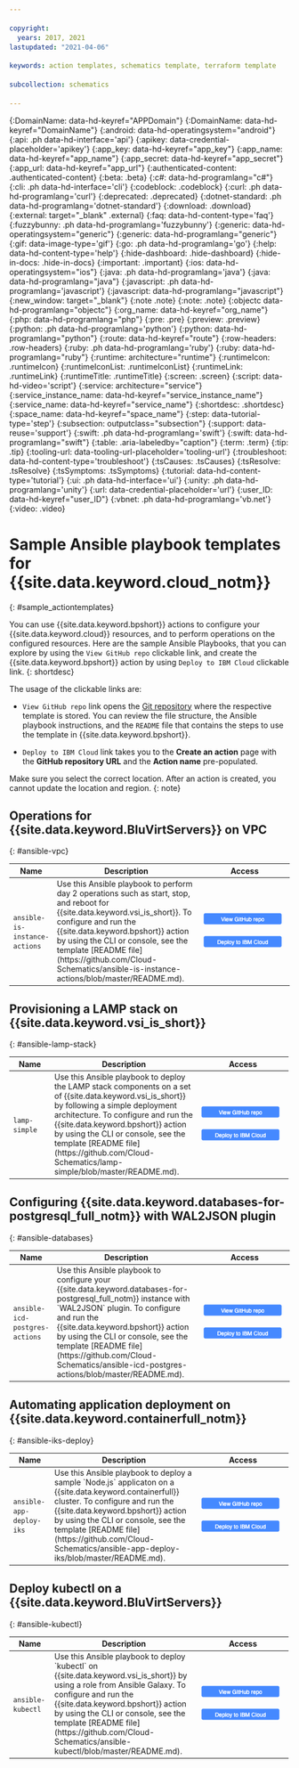 ```yaml
---

copyright:
  years: 2017, 2021
lastupdated: "2021-04-06"

keywords: action templates, schematics template, terraform template

subcollection: schematics

---
```



{:DomainName: data-hd-keyref="APPDomain"}
{:DomainName: data-hd-keyref="DomainName"}
{:android: data-hd-operatingsystem="android"}
{:api: .ph data-hd-interface='api'}
{:apikey: data-credential-placeholder='apikey'}
{:app_key: data-hd-keyref="app_key"}
{:app_name: data-hd-keyref="app_name"}
{:app_secret: data-hd-keyref="app_secret"}
{:app_url: data-hd-keyref="app_url"}
{:authenticated-content: .authenticated-content}
{:beta: .beta}
{:c#: data-hd-programlang="c#"}
{:cli: .ph data-hd-interface='cli'}
{:codeblock: .codeblock}
{:curl: .ph data-hd-programlang='curl'}
{:deprecated: .deprecated}
{:dotnet-standard: .ph data-hd-programlang='dotnet-standard'}
{:download: .download}
{:external: target="_blank" .external}
{:faq: data-hd-content-type='faq'}
{:fuzzybunny: .ph data-hd-programlang='fuzzybunny'}
{:generic: data-hd-operatingsystem="generic"}
{:generic: data-hd-programlang="generic"}
{:gif: data-image-type='gif'}
{:go: .ph data-hd-programlang='go'}
{:help: data-hd-content-type='help'}
{:hide-dashboard: .hide-dashboard}
{:hide-in-docs: .hide-in-docs}
{:important: .important}
{:ios: data-hd-operatingsystem="ios"}
{:java: .ph data-hd-programlang='java'}
{:java: data-hd-programlang="java"}
{:javascript: .ph data-hd-programlang='javascript'}
{:javascript: data-hd-programlang="javascript"}
{:new_window: target="_blank"}
{:note .note}
{:note: .note}
{:objectc data-hd-programlang="objectc"}
{:org_name: data-hd-keyref="org_name"}
{:php: data-hd-programlang="php"}
{:pre: .pre}
{:preview: .preview}
{:python: .ph data-hd-programlang='python'}
{:python: data-hd-programlang="python"}
{:route: data-hd-keyref="route"}
{:row-headers: .row-headers}
{:ruby: .ph data-hd-programlang='ruby'}
{:ruby: data-hd-programlang="ruby"}
{:runtime: architecture="runtime"}
{:runtimeIcon: .runtimeIcon}
{:runtimeIconList: .runtimeIconList}
{:runtimeLink: .runtimeLink}
{:runtimeTitle: .runtimeTitle}
{:screen: .screen}
{:script: data-hd-video='script'}
{:service: architecture="service"}
{:service_instance_name: data-hd-keyref="service_instance_name"}
{:service_name: data-hd-keyref="service_name"}
{:shortdesc: .shortdesc}
{:space_name: data-hd-keyref="space_name"}
{:step: data-tutorial-type='step'}
{:subsection: outputclass="subsection"}
{:support: data-reuse='support'}
{:swift: .ph data-hd-programlang='swift'}
{:swift: data-hd-programlang="swift"}
{:table: .aria-labeledby="caption"}
{:term: .term}
{:tip: .tip}
{:tooling-url: data-tooling-url-placeholder='tooling-url'}
{:troubleshoot: data-hd-content-type='troubleshoot'}
{:tsCauses: .tsCauses}
{:tsResolve: .tsResolve}
{:tsSymptoms: .tsSymptoms}
{:tutorial: data-hd-content-type='tutorial'}
{:ui: .ph data-hd-interface='ui'}
{:unity: .ph data-hd-programlang='unity'}
{:url: data-credential-placeholder='url'}
{:user_ID: data-hd-keyref="user_ID"}
{:vbnet: .ph data-hd-programlang='vb.net'}
{:video: .video}




# Sample Ansible playbook templates for {{site.data.keyword.cloud_notm}}
{: #sample_actiontemplates}

You can use {{site.data.keyword.bpshort}} actions to configure your {{site.data.keyword.cloud}} resources, and to perform operations on the configured resources. Here are the sample Ansible Playbooks, that you can explore by using the `View GitHub repo` clickable link, and create the {{site.data.keyword.bpshort}} action by using `Deploy to IBM Cloud` clickable link.
{: shortdesc}

The usage of the clickable links are:
- `View GitHub repo` link opens the [Git repository](https://github.com/Cloud-Schematics) where the respective template is stored. You can review the file structure, the Ansible playbook instructions, and the `README` file that contains the steps to use the template in {{site.data.keyword.bpshort}}.

- `Deploy to IBM Cloud` link takes you to the **Create an action** page with the **GitHub repository URL** and the **Action name** pre-populated.  

Make sure you select the correct location. After an action is created, you cannot update the location and region.
{: note}

## Operations for {{site.data.keyword.BluVirtServers}} on VPC
{: #ansible-vpc}

<table>
   <thead>
    <th style="width:60px">Name</th>
    <th style="width:250px">Description</th>
    <th style="width:150px">Access</th>
  </thead>
  <tbody>
       <tr>
      <td><code>ansible-is-instance-actions</code></td>
      <td>Use this Ansible playbook to perform day 2 operations such as start, stop, and reboot for {{site.data.keyword.vsi_is_short}}. To configure and run the {{site.data.keyword.bpshort}} action by using the CLI or console, see the template [README file](https://github.com/Cloud-Schematics/ansible-is-instance-actions/blob/master/README.md).</td>
      <td> <img src="images/viewgithubrepo.png" usemap="#viewgithubimage_map">
<map name="viewgithubimage_map">
  <area alt="View GitHub repo" title="View GitHub repo" href="https://github.com/Cloud-Schematics/ansible-is-instance-actions" target="_blank" coords="3,1,140,20" shape="rect">
</map><br><br><img usemap="#deploybutton_map" src="images/autodeploy_button.png"><map name="images/deploybutton_map" alt="This image leads to create an action.">
  <area alt="Deploy to IBM Cloud" title="Deploy to IBM Cloud" href="https://cloud.ibm.com/schematics/actions/create?name=ansible-is-instance-actions&url=https://github.com/Cloud-Schematics/ansible-is-instance-actions" target="_blank" coords="1,3,139,20" shape="rect">
</map></td>
 </tr>
 </tbody>
 </table>


## Provisioning a LAMP stack on {{site.data.keyword.vsi_is_short}}
{: #ansible-lamp-stack}

<table>
   <thead>
    <th style="width:60px">Name</th>
    <th style="width:250px">Description</th>
    <th style="width:150px">Access</th>
  </thead>
  <tbody>
     <tr>
      <td><code>lamp-simple</code></td>
      <td>Use this Ansible playbook to deploy the LAMP stack components on a set of {{site.data.keyword.vsi_is_short}} by following a simple deployment architecture. To configure and run the {{site.data.keyword.bpshort}} action by using the CLI or console, see the template [README file](https://github.com/Cloud-Schematics/lamp-simple/blob/master/README.md).</td>
      <td> <img src="images/viewgithubrepo.png" usemap="#viewgithubimage_map">
<map name="viewgithubimage_map">
  <area alt="View GitHub repo" title="View GitHub repo" href="https://github.com/Cloud-Schematics/lamp-simple" target="_blank" coords="3,1,140,20"  shape="rect">
</map><br><br><img usemap="#deploybutton_map" src="images/autodeploy_button.png"><map name="images/deploybutton_map" alt="This image leads to create an action.">
  <area alt="Deploy to IBM Cloud" title="Deploy to IBM Cloud" href="https://cloud.ibm.com/schematics/actions/create?name=lamp-simple&url=https://github.com/Cloud-Schematics/lamp-simple" target="_blank" coords="1,3,139,20"  shape="rect"></map></td>
 </tr>
 </tbody>
 </table>


## Configuring {{site.data.keyword.databases-for-postgresql_full_notm}} with WAL2JSON plugin
{: #ansible-databases}

<table>
   <thead>
    <th style="width:60px">Name</th>
    <th style="width:250px">Description</th>
    <th style="width:150px">Access</th>
  </thead>
  <tbody>
     <tr>
      <td><code>ansible-icd-postgres-actions</code></td>
      <td>Use this Ansible playbook to configure your {{site.data.keyword.databases-for-postgresql_full_notm}} instance with `WAL2JSON` plugin. To configure and run the {{site.data.keyword.bpshort}} action by using the CLI or console, see the template [README file](https://github.com/Cloud-Schematics/ansible-icd-postgres-actions/blob/master/README.md).</td>
      <td> <img src="images/viewgithubrepo.png" usemap="#viewgithubimage_map">
<map name="viewgithubimage_map">
  <area alt="View GitHub repo" title="View GitHub repo" href="https://github.com/Cloud-Schematics/ansible-icd-postgres-actions" target="_blank" coords="3,1,140,20"  shape="rect">
</map><br><br><img usemap="#deploybutton_map" src="images/autodeploy_button.png"><map name="deploybutton_map" alt="This image leads to create an action.">
  <area alt="Deploy to IBM Cloud" title="Deploy to IBM Cloud" href="https://cloud.ibm.com/schematics/actions/create?name=lamp-simple&url=https://github.com/Cloud-Schematics/ansible-icd-postgres-actions" target="_blank" coords="1,3,139,20" shape="rect"></map></td>
 </tr>
 </tbody>
 </table>


## Automating application deployment on {{site.data.keyword.containerfull_notm}}
{: #ansible-iks-deploy}

<table>
   <thead>
    <th style="width:60px">Name</th>
    <th style="width:250px">Description</th>
    <th style="width:150px">Access</th>
  </thead>
  <tbody>
       <tr>
      <td><code>ansible-app-deploy-iks</code></td>
      <td>Use this Ansible playbook to deploy a sample `Node.js` applicaton on a {{site.data.keyword.containerfull}} cluster. To configure and run the {{site.data.keyword.bpshort}} action by using the CLI or console, see the template [README file](https://github.com/Cloud-Schematics/ansible-app-deploy-iks/blob/master/README.md).</td>
      <td><img src="images/viewgithubrepo.png" usemap="#viewgithubimage_map">
<map name="viewgithubimage_map">
  <area alt="View GitHub repo" title="View GitHub repo" href="https://github.com/Cloud-Schematics/ansible-app-deploy-iks" target="_blank" coords="3,1,140,20"  shape="rect">
</map><br><br><img usemap="#deploybutton_map" src="images/autodeploy_button.png"><map name="deploybutton_map" alt="This image leads to create an action.">
  <area alt="Deploy to IBM Cloud" title="Deploy to IBM Cloud" href="https://cloud.ibm.com/schematics/actions/create?name=ansible-app-deploy-iks&url=https://github.com/Cloud-Schematics/ansible-app-deploy-iks" target="_blank" coords="1,3,139,20"  shape="rect"></map></td>
 </tr>
 </tbody>
 </table>

## Deploy kubectl on a {{site.data.keyword.BluVirtServers}}
{: #ansible-kubectl}

<table>
   <thead>
    <th style="width:60px">Name</th>
    <th style="width:250px">Description</th>
    <th style="width:150px">Access</th>
  </thead>
  <tbody>
  </tr>
       <tr>
      <td><code>ansible-kubectl</code></td>
      <td>Use this Ansible playbook to deploy `kubectl` on {{site.data.keyword.vsi_is_short}} by using a role from Ansible Galaxy. To configure and run the {{site.data.keyword.bpshort}} action by using the CLI or console, see the template [README file](https://github.com/Cloud-Schematics/ansible-kubectl/blob/master/README.md).</td>
      <td> <img src="images/viewgithubrepo.png" usemap="#viewgithubimage_map">
<map name="viewgithubimage_map">
  <area alt="View GitHub repo" title="View GitHub repo" href="https://github.com/Cloud-Schematics/ansible-kubectl" target="_blank" coords="3,1,140,20" shape="rect">
</map><br><br><img usemap="#deploybutton_map" src="images/autodeploy_button.png"><map name="deploybutton_map" alt="This image leads to create an action.">
  <area alt="Deploy to IBM Cloud" title="Deploy to IBM Cloud" href="https://cloud.ibm.com/schematics/actions/create?name=ansible-kubectl&url=https://github.com/Cloud-Schematics/ansible-kubectl" target="_blank" coords="1,3,139,20"  shape="rect"></map></td>
 </tr>
  </tbody>
  </table>
